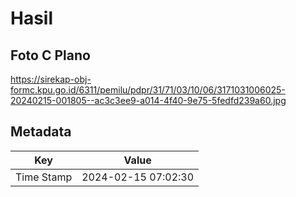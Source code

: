 # Hasil

## Foto C Plano

https://sirekap-obj-formc.kpu.go.id/6311/pemilu/pdpr/31/71/03/10/06/3171031006025-20240215-001805--ac3c3ee9-a014-4f40-9e75-5fedfd239a60.jpg


## Metadata

| Key        | Value               |
| ---------- | ------------------- |
| Time Stamp | 2024-02-15 07:02:30 |



